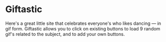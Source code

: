 # Giftastic

Here's a great little site that celebrates everyone's who likes dancing — in gif form. Giftastic allows you to click on existing buttons to load 9 random gif's related to the subject, and to add your own buttons.

